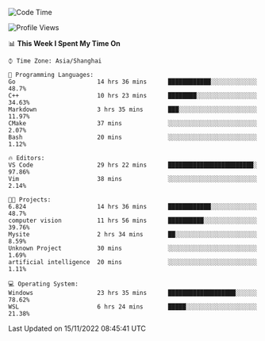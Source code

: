 <!--START_SECTION:waka-->
![Code Time](http://img.shields.io/badge/Code%20Time-342%20hrs%2015%20mins-blue)

![Profile Views](http://img.shields.io/badge/Profile%20Views-2-blue)

📊 **This Week I Spent My Time On** 

```text
⌚︎ Time Zone: Asia/Shanghai

💬 Programming Languages: 
Go                       14 hrs 36 mins      ████████████░░░░░░░░░░░░░   48.7% 
C++                      10 hrs 23 mins      ████████░░░░░░░░░░░░░░░░░   34.63% 
Markdown                 3 hrs 35 mins       ███░░░░░░░░░░░░░░░░░░░░░░   11.97% 
CMake                    37 mins             ░░░░░░░░░░░░░░░░░░░░░░░░░   2.07% 
Bash                     20 mins             ░░░░░░░░░░░░░░░░░░░░░░░░░   1.12%

🔥 Editors: 
VS Code                  29 hrs 22 mins      ████████████████████████░   97.86% 
Vim                      38 mins             ░░░░░░░░░░░░░░░░░░░░░░░░░   2.14%

🐱‍💻 Projects: 
6.824                    14 hrs 36 mins      ████████████░░░░░░░░░░░░░   48.7% 
computer vision          11 hrs 56 mins      ██████████░░░░░░░░░░░░░░░   39.76% 
Mysite                   2 hrs 34 mins       ██░░░░░░░░░░░░░░░░░░░░░░░   8.59% 
Unknown Project          30 mins             ░░░░░░░░░░░░░░░░░░░░░░░░░   1.69% 
artificial intelligence  20 mins             ░░░░░░░░░░░░░░░░░░░░░░░░░   1.11%

💻 Operating System: 
Windows                  23 hrs 35 mins      ███████████████████░░░░░░   78.62% 
WSL                      6 hrs 24 mins       █████░░░░░░░░░░░░░░░░░░░░   21.38%

```


 Last Updated on 15/11/2022 08:45:41 UTC
<!--END_SECTION:waka-->